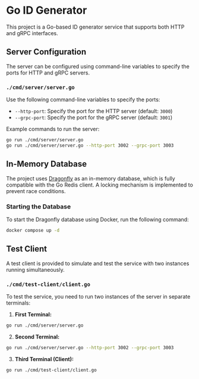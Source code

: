 # Go ID Generator

This project is a Go-based ID generator service that supports both HTTP and gRPC interfaces.

## Server Configuration

The server can be configured using command-line variables to specify the ports for HTTP and gRPC servers.

### `./cmd/server/server.go`

Use the following command-line variables to specify the ports:

- `--http-port`: Specify the port for the HTTP server (default: `3000`)
- `--grpc-port`: Specify the port for the gRPC server (default: `3001`)

Example commands to run the server:

```bash
go run ./cmd/server/server.go
go run ./cmd/server/server.go --http-port 3002 --grpc-port 3003
```

## In-Memory Database

The project uses [Dragonfly](https://dragonfly.io/) as an in-memory database, which is fully compatible with the Go Redis client. A locking mechanism is implemented to prevent race conditions.

### Starting the Database

To start the Dragonfly database using Docker, run the following command:

```bash
docker compose up -d
```

## Test Client

A test client is provided to simulate and test the service with two instances running simultaneously.

### `./cmd/test-client/client.go`

To test the service, you need to run two instances of the server in separate terminals:

1. **First Terminal:**
```bash
go run ./cmd/server/server.go
```

2. **Second Terminal:**
```bash
go run ./cmd/server/server.go --http-port 3002 --grpc-port 3003
```

3. **Third Terminal (Client):**
```bash
go run ./cmd/test-client/client.go
```
